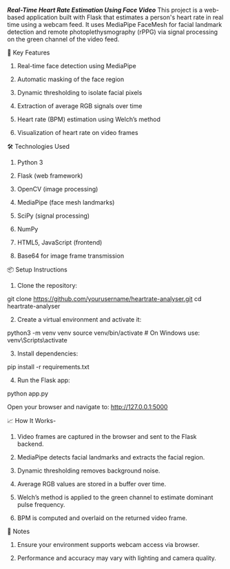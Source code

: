 *****Real-Time Heart Rate Estimation Using Face Video*****
This project is a web-based application built with Flask that estimates a person's heart rate in real time using a webcam feed. It uses MediaPipe FaceMesh for facial landmark detection and remote photoplethysmography (rPPG) via signal processing on the green channel of the video feed.

🧠 Key Features
1. Real-time face detection using MediaPipe

2. Automatic masking of the face region

3. Dynamic thresholding to isolate facial pixels

4. Extraction of average RGB signals over time

5. Heart rate (BPM) estimation using Welch’s method

6. Visualization of heart rate on video frames

🛠️ Technologies Used
1. Python 3

2. Flask (web framework)

3. OpenCV (image processing)

4. MediaPipe (face mesh landmarks)

5. SciPy (signal processing)

6. NumPy

7. HTML5, JavaScript (frontend)

8. Base64 for image frame transmission



📦 Setup Instructions

1. Clone the repository:

git clone https://github.com/yourusername/heartrate-analyser.git
cd heartrate-analyser

2. Create a virtual environment and activate it:

python3 -m venv venv
source venv/bin/activate  # On Windows use: venv\Scripts\activate

3. Install dependencies:

pip install -r requirements.txt

4. Run the Flask app:

python app.py

Open your browser and navigate to: http://127.0.0.1:5000



📈 How It Works-

1. Video frames are captured in the browser and sent to the Flask backend.

2. MediaPipe detects facial landmarks and extracts the facial region.

3. Dynamic thresholding removes background noise.

4. Average RGB values are stored in a buffer over time.

5. Welch’s method is applied to the green channel to estimate dominant pulse frequency.

6. BPM is computed and overlaid on the returned video frame.



🔐 Notes
1. Ensure your environment supports webcam access via browser.

2. Performance and accuracy may vary with lighting and camera quality.



